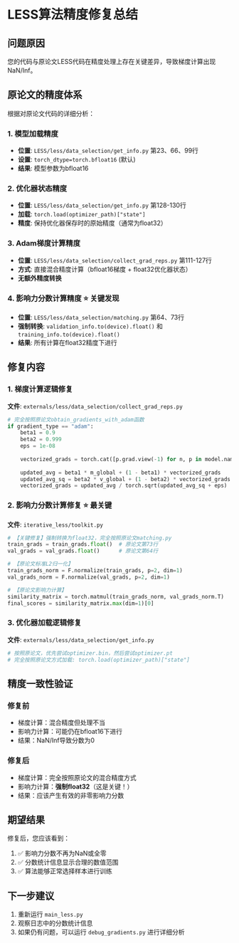 # LESS算法精度修复总结

## 问题原因
您的代码与原论文LESS代码在精度处理上存在关键差异，导致梯度计算出现NaN/Inf。

## 原论文的精度体系
根据对原论文代码的详细分析：

### 1. 模型加载精度
- **位置**: `LESS/less/data_selection/get_info.py` 第23、66、99行
- **设置**: `torch_dtype=torch.bfloat16` (默认)
- **结果**: 模型参数为bfloat16

### 2. 优化器状态精度
- **位置**: `LESS/less/data_selection/get_info.py` 第128-130行
- **加载**: `torch.load(optimizer_path)["state"]`
- **精度**: 保持优化器保存时的原始精度（通常为float32）

### 3. Adam梯度计算精度
- **位置**: `LESS/less/data_selection/collect_grad_reps.py` 第111-127行
- **方式**: 直接混合精度计算（bfloat16梯度 + float32优化器状态）
- **无额外精度转换**

### 4. 影响力分数计算精度 ⭐ **关键发现**
- **位置**: `LESS/less/data_selection/matching.py` 第64、73行
- **强制转换**: `validation_info.to(device).float()` 和 `training_info.to(device).float()`
- **结果**: 所有计算在float32精度下进行

## 修复内容

### 1. 梯度计算逻辑修复
**文件**: `externals/less/data_selection/collect_grad_reps.py`

```python
# 完全按照原论文obtain_gradients_with_adam函数
if gradient_type == "adam":
    beta1 = 0.9
    beta2 = 0.999  
    eps = 1e-08
    
    vectorized_grads = torch.cat([p.grad.view(-1) for n, p in model.named_parameters() if p.grad is not None])
    
    updated_avg = beta1 * m_global + (1 - beta1) * vectorized_grads
    updated_avg_sq = beta2 * v_global + (1 - beta2) * vectorized_grads ** 2
    vectorized_grads = updated_avg / torch.sqrt(updated_avg_sq + eps)
```

### 2. 影响力分数计算修复 ⭐ **最关键**
**文件**: `iterative_less/toolkit.py`

```python
# 【关键修复】强制转换为float32，完全按照原论文matching.py
train_grads = train_grads.float()  # 原论文第73行
val_grads = val_grads.float()      # 原论文第64行

# 【原论文标准L2归一化】
train_grads_norm = F.normalize(train_grads, p=2, dim=1)
val_grads_norm = F.normalize(val_grads, p=2, dim=1)

# 【原论文影响力计算】
similarity_matrix = torch.matmul(train_grads_norm, val_grads_norm.T)
final_scores = similarity_matrix.max(dim=1)[0]
```

### 3. 优化器加载逻辑修复
**文件**: `externals/less/data_selection/get_info.py`

```python
# 按照原论文，优先尝试optimizer.bin，然后尝试optimizer.pt
# 完全按照原论文方式加载: torch.load(optimizer_path)["state"]
```

## 精度一致性验证

### 修复前
- 梯度计算：混合精度但处理不当
- 影响力计算：可能仍在bfloat16下进行
- 结果：NaN/Inf导致分数为0

### 修复后
- 梯度计算：完全按照原论文的混合精度方式
- 影响力计算：**强制float32**（这是关键！）
- 结果：应该产生有效的非零影响力分数

## 期望结果
修复后，您应该看到：
1. ✅ 影响力分数不再为NaN或全零
2. ✅ 分数统计信息显示合理的数值范围
3. ✅ 算法能够正常选择样本进行训练

## 下一步建议
1. 重新运行 `main_less.py`
2. 观察日志中的分数统计信息
3. 如果仍有问题，可以运行 `debug_gradients.py` 进行详细分析
